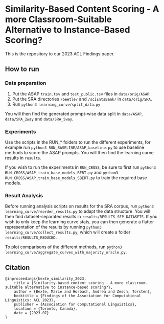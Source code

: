# Similarity-Based Content Scoring - A more Classroom-Suitable Alternative to Instance-Based Scoring?

This is the repository to our 2023 ACL Findings paper.

## How to run
### Data preparation

1. Put the ASAP `train.tsv` and `test_public.tsv` files in `data/orig/ASAP`.
2. Put the SRA directories `/beetle/` and `/sciEntsBank/` in `data/orig/SRA`.
3. Run `python3 learning_curve/split_data.py`

You will then find the generated prompt-wise data split in `data/ASAP`, `data/SRA_2way` and `data/SRA_5way`.

### Experiments

Use the scripts in the RUN_* folders to run the different experiments, for example run `python3 RUN_BASELINE/ASAP_baseline.py` to use baseline methods to score the ASAP prompts.
You will then find the learning curve results in `results`.

If you wish to run the experiments in `RUN_CROSS`, be sure to first run `python3 RUN_CROSS/ASAP_train_base_models_BERT.py` and `python3 RUN_CROSS/ASAP_train_base_models_SBERT.py` to train the required base models.

### Result Analysis

Before running analysis scripts on results for the SRA corpus, run `python3 learning_curve/reorder_results.py` to adapt the data structure. You will then find dataset-separated results in `results/RESULTS_SEP_DATASETS`.
If you wish to only keep the learning curve stats, you can then generate a flatter representation of the results by running `python3 learning_curve/collect_results.py`, which will create a folder `results/RESULTS_REDUCED`.

To plot comparisons of the different methods, run `python3 learning_curve/aggregate_curves_with_majority_oracle.py`.

## Citation
```
@inproceedings{bexte_similarity_2023,
    title = {Similarity-based content scoring - A more classroom-suitable alternative to instance-based scoring?},
    author = {Bexte, Marie and Horbach, Andrea and Zesch, Torsten},
    booktitle = {Findings of the Association for Computational Linguistics: ACL 2023},
    publisher = {Association for Computational Linguistics},
    location = {Toronto, Canada},
    date = {2023-07}
}
```
